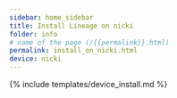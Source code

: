 ```yaml
---
sidebar: home_sidebar
title: Install Lineage on nicki
folder: info
# name of the page (/{{permalink}}.html)
permalink: install_on_nicki.html
device: nicki
---
```

{% include templates/device_install.md %}
